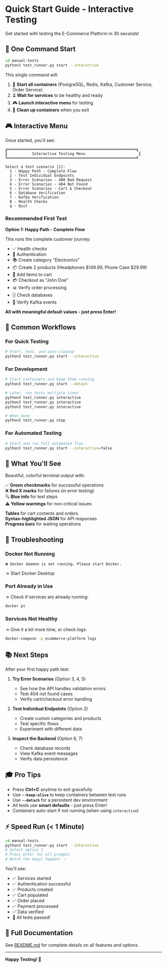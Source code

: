 # Quick Start Guide - Interactive Testing

Get started with testing the E-Commerce Platform in 30 seconds!

## 🚀 One Command Start

```bash
cd manual-tests
python3 test_runner.py start --interactive
```

This single command will:
1. 🐳 **Start all containers** (PostgreSQL, Redis, Kafka, Customer Service, Order Service)
2. ⏳ **Wait for services** to be healthy and ready
3. 🎮 **Launch interactive menu** for testing
4. 🧹 **Clean up containers** when you exit

## 🎮 Interactive Menu

Once started, you'll see:

```
╔══════════════════════════════════════════════════════════╗
║           Interactive Testing Menu                        ║
╚══════════════════════════════════════════════════════════╝

Select a test scenario [1]: 
  1 - Happy Path - Complete Flow
  2 - Test Individual Endpoints
  3 - Error Scenarios - 400 Bad Request
  4 - Error Scenarios - 404 Not Found
  5 - Error Scenarios - Cart & Checkout
  6 - Database Verification
  7 - Kafka Verification
  8 - Health Checks
  q - Quit
```

### Recommended First Test

**Option 1: Happy Path - Complete Flow**

This runs the complete customer journey:
- ✅ Health checks
- 🔐 Authentication
- 📚 Create category "Electronics"
- 📦 Create 2 products (Headphones $149.99, Phone Case $29.99)
- 🛒 Add items to cart
- 💳 Checkout as "John Doe"
- 📊 Verify order processing
- 🗄️ Check databases
- 📨 Verify Kafka events

**All with meaningful default values - just press Enter!**

## 🎯 Common Workflows

### For Quick Testing

```bash
# Start, test, and auto-cleanup
python3 test_runner.py start --interactive
```

### For Development

```bash
# Start containers and keep them running
python3 test_runner.py start --detach

# Later, run tests multiple times
python3 test_runner.py interactive
python3 test_runner.py interactive
python3 test_runner.py interactive

# When done
python3 test_runner.py stop
```

### For Automated Testing

```bash
# Start and run full automated flow
python3 test_runner.py start --interactive=false
```

## 🎨 What You'll See

Beautiful, colorful terminal output with:

✅ **Green checkmarks** for successful operations  
❌ **Red X marks** for failures (in error testing)  
🔍 **Blue info** for test steps  
⚠️ **Yellow warnings** for non-critical issues  

**Tables** for cart contents and orders  
**Syntax-highlighted JSON** for API responses  
**Progress bars** for waiting operations  

## 🐛 Troubleshooting

### Docker Not Running
```
❌ Docker daemon is not running. Please start Docker.
```
→ Start Docker Desktop

### Port Already in Use
→ Check if services are already running:
```bash
docker ps
```

### Services Not Healthy
→ Give it a bit more time, or check logs:
```bash
docker-compose -p ecommerce-platform logs
```

## 📚 Next Steps

After your first happy path test:

1. **Try Error Scenarios** (Option 3, 4, 5)
   - See how the API handles validation errors
   - Test 404 not found cases
   - Verify cart/checkout error handling

2. **Test Individual Endpoints** (Option 2)
   - Create custom categories and products
   - Test specific flows
   - Experiment with different data

3. **Inspect the Backend** (Option 6, 7)
   - Check database records
   - View Kafka event messages
   - Verify data persistence

## 🎓 Pro Tips

- Press **Ctrl+C** anytime to exit gracefully
- Use **`--keep-alive`** to keep containers between test runs
- Use **`--detach`** for a persistent dev environment
- All tests use **smart defaults** - just press Enter!
- Containers auto-start if not running (when using `interactive`)

## ⚡ Speed Run (< 1 Minute)

```bash
cd manual-tests
python3 test_runner.py start --interactive
# Select option 1
# Press Enter for all prompts
# Watch the magic happen! ✨
```

You'll see:
- ✅ Services started
- ✅ Authentication successful
- ✅ Products created
- ✅ Cart populated
- ✅ Order placed
- ✅ Payment processed
- ✅ Data verified
- 🎉 All tests passed!

## 📖 Full Documentation

See [README.md](README.md) for complete details on all features and options.

---

**Happy Testing! 🚀**

